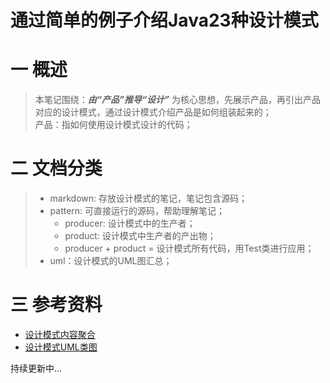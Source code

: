 # 通过简单的例子介绍Java23种设计模式
# 一 概述
>本笔记围绕：***由“产品”推导“设计”*** 为核心思想，先展示产品，再引出产品对应的设计模式，通过设计模式介绍产品是如何组装起来的；  
>产品：指如何使用设计模式设计的代码；

# 二 文档分类
>* markdown: 存放设计模式的笔记，笔记包含源码；
>* pattern: 可直接运行的源码，帮助理解笔记；
>   * producer: 设计模式中的生产者；
>   * product: 设计模式中生产者的产出物；
>   * producer + product = 设计模式所有代码，用Test类进行应用；
>* uml：设计模式的UML图汇总；
  
# 三 参考资料  
* [设计模式内容聚合](https://mp.weixin.qq.com/s/XLyvUBftV2UFamvWyYIIRw)    
* [设计模式UML类图](https://www.cnblogs.com/zytrue/p/8484806.html)  

  
持续更新中...